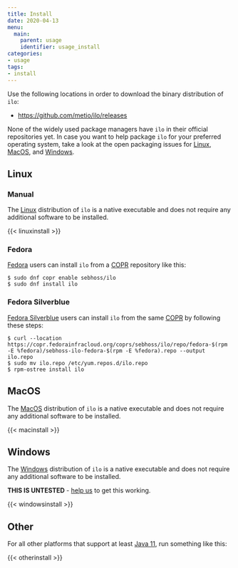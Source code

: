 ```yaml
---
title: Install
date: 2020-04-13
menu:
  main:
    parent: usage
    identifier: usage_install
categories:
- usage
tags:
- install
---
```


Use the following locations in order to download the binary distribution of `ilo`:

- https://github.com/metio/ilo/releases

None of the widely used package managers have `ilo` in their official repositories yet. In case you want to help package `ilo` for your preferred operating system, take a look at the open packaging issues for [Linux](https://github.com/metio/ilo/issues/2), [MacOS](https://github.com/metio/ilo/issues/12), and [Windows](https://github.com/metio/ilo/issues/11).

## Linux

### Manual

The [Linux](https://www.kernel.org/) distribution of `ilo` is a native executable and does not require any additional software to be installed.

{{< linuxinstall >}}

### Fedora

[Fedora](https://getfedora.org/) users can install `ilo` from a [COPR](https://copr.fedorainfracloud.org/coprs/sebhoss/ilo/) repository like this:

```shell script
$ sudo dnf copr enable sebhoss/ilo
$ sudo dnf install ilo
```

### Fedora Silverblue

[Fedora Silverblue](https://silverblue.fedoraproject.org/) users can install `ilo` from the same [COPR](https://copr.fedorainfracloud.org/coprs/sebhoss/ilo/) by following these steps:

```shell script
$ curl --location https://copr.fedorainfracloud.org/coprs/sebhoss/ilo/repo/fedora-$(rpm -E %fedora)/sebhoss-ilo-fedora-$(rpm -E %fedora).repo --output ilo.repo
$ sudo mv ilo.repo /etc/yum.repos.d/ilo.repo
$ rpm-ostree install ilo
```

## MacOS

The [MacOS](https://www.apple.com/macos/) distribution of `ilo` is a native executable and does not require any additional software to be installed.

{{< macinstall >}}

## Windows

The [Windows](https://www.microsoft.com/en-us/windows) distribution of `ilo` is a native executable and does not require any additional software to be installed.

**THIS IS UNTESTED** - [help us](https://github.com/metio/ilo/issues/46) to get this working.

{{< windowsinstall >}}

## Other

For all other platforms that support at least [Java 11](https://www.oracle.com/javadownload), run something like this:

{{< otherinstall >}}
